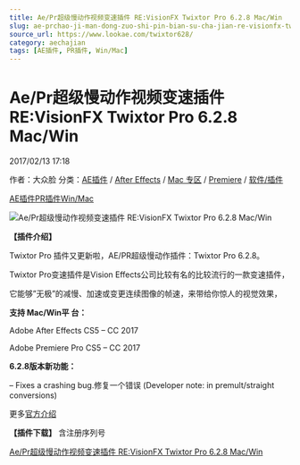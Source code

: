 ```yaml
---
title: Ae/Pr超级慢动作视频变速插件 RE:VisionFX Twixtor Pro 6.2.8 Mac/Win
slug: ae-prchao-ji-man-dong-zuo-shi-pin-bian-su-cha-jian-re-visionfx-twixtor-pro-6-2-8-mac-win
source_url: https://www.lookae.com/twixtor628/
category: aechajian
tags: [AE插件, PR插件, Win/Mac]
---
```

# Ae/Pr超级慢动作视频变速插件 RE:VisionFX Twixtor Pro 6.2.8 Mac/Win

2017/02/13 17:18

作者：大众脸
分类：[AE插件](https://www.lookae.com/after-effects/aechajian/) / [After Effects](https://www.lookae.com/after-effects/) / [Mac 专区](https://www.lookae.com/mac-osx/) / [Premiere](https://www.lookae.com/qitarjcj/premierezy/) / [软件/插件](https://www.lookae.com/qitarjcj/)

[AE插件](https://www.lookae.com/tag/ae%e6%8f%92%e4%bb%b6/)[PR插件](https://www.lookae.com/tag/pr%e6%8f%92%e4%bb%b6/)[Win/Mac](https://www.lookae.com/tag/winmac/)

![Ae/Pr超级慢动作视频变速插件 RE:VisionFX Twixtor Pro 6.2.8 Mac/Win](https://www.lookae.com/wp-content/uploads/2014/06/twixtor6.jpg "Ae/Pr超级慢动作视频变速插件 RE:VisionFX Twixtor Pro 6.2.8 Mac/Win-LookAE.com")

**【插件介绍】**

Twixtor Pro 插件又更新啦，AE/PR超级慢动作插件：Twixtor Pro 6.2.8。

Twixtor Pro变速插件是Vision Effects公司比较有名的比较流行的一款变速插件，

它能够”无极”的减慢、加速或变更连续图像的帧速，来带给你惊人的视觉效果，

**支持 Mac/Win平 台：**

Adobe After Effects CS5 – CC 2017

Adobe Premiere Pro CS5 – CC 2017

**6.2.8版本新功能：**

– Fixes a crashing bug.修复一个错误 (Developer note: in premult/straight conversions)

更多[官方介绍](http://revisionfx.com/products/twixtor/overview/)

**【插件下载】** 含注册序列号

[Ae/Pr超级慢动作视频变速插件 RE:VisionFX Twixtor Pro 6.2.8 Mac/Win](https://lookae.ctfile.com/fs/2vM171241578)
